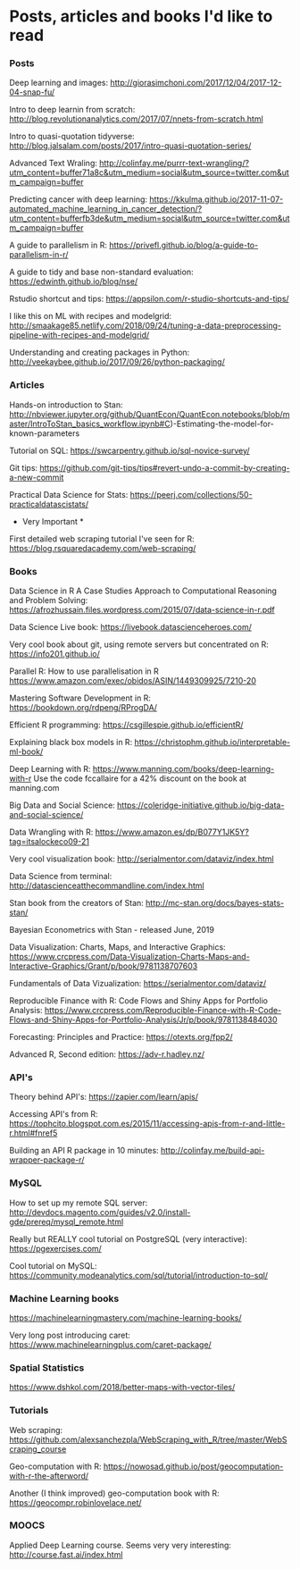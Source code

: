# Posts, articles and books I'd like to read

### Posts
Deep learning and images: http://giorasimchoni.com/2017/12/04/2017-12-04-snap-fu/

Intro to deep learnin from scratch: http://blog.revolutionanalytics.com/2017/07/nnets-from-scratch.html

Intro to quasi-quotation tidyverse: http://blog.jalsalam.com/posts/2017/intro-quasi-quotation-series/

Advanced Text Wraling: http://colinfay.me/purrr-text-wrangling/?utm_content=buffer71a8c&utm_medium=social&utm_source=twitter.com&utm_campaign=buffer

Predicting cancer with deep learning: https://kkulma.github.io/2017-11-07-automated_machine_learning_in_cancer_detection/?utm_content=bufferfb3de&utm_medium=social&utm_source=twitter.com&utm_campaign=buffer

A guide to parallelism in R: https://privefl.github.io/blog/a-guide-to-parallelism-in-r/

A guide to tidy and base non-standard evaluation: https://edwinth.github.io/blog/nse/

Rstudio shortcut and tips: https://appsilon.com/r-studio-shortcuts-and-tips/

I like this on ML with recipes and modelgrid: http://smaakage85.netlify.com/2018/09/24/tuning-a-data-preprocessing-pipeline-with-recipes-and-modelgrid/

Understanding and creating packages in Python: http://veekaybee.github.io/2017/09/26/python-packaging/

### Articles

Hands-on introduction to Stan: http://nbviewer.jupyter.org/github/QuantEcon/QuantEcon.notebooks/blob/master/IntroToStan_basics_workflow.ipynb#C)-Estimating-the-model-for-known-parameters

Tutorial on SQL: https://swcarpentry.github.io/sql-novice-survey/

Git tips: https://github.com/git-tips/tips#revert-undo-a-commit-by-creating-a-new-commit

Practical Data Science for Stats: https://peerj.com/collections/50-practicaldatascistats/
* Very Important *

First detailed web scraping tutorial I've seen for R: https://blog.rsquaredacademy.com/web-scraping/

### Books

Data Science in R
A Case Studies Approach to
Computational Reasoning
and Problem Solving: https://afrozhussain.files.wordpress.com/2015/07/data-science-in-r.pdf

Data Science Live book: https://livebook.datascienceheroes.com/

Very cool book about git, using remote servers but concentrated on R: https://info201.github.io/

Parallel R: How to use parallelisation in R https://www.amazon.com/exec/obidos/ASIN/1449309925/7210-20

Mastering Software Development in R: https://bookdown.org/rdpeng/RProgDA/

Efficient R programming: https://csgillespie.github.io/efficientR/

Explaining black box models in R: https://christophm.github.io/interpretable-ml-book/

Deep Learning with R: https://www.manning.com/books/deep-learning-with-r
Use the code fccallaire for a 42% discount on the book at manning.com

Big Data and Social Science: https://coleridge-initiative.github.io/big-data-and-social-science/

Data Wrangling with R: https://www.amazon.es/dp/B077Y1JK5Y?tag=itsalockeco09-21

Very cool visualization book: http://serialmentor.com/dataviz/index.html

Data Science from terminal: http://datascienceatthecommandline.com/index.html

Stan book from the creators of Stan: http://mc-stan.org/docs/bayes-stats-stan/

Bayesian Econometrics with Stan - released June, 2019

Data Visualization: Charts, Maps, and Interactive Graphics: https://www.crcpress.com/Data-Visualization-Charts-Maps-and-Interactive-Graphics/Grant/p/book/9781138707603

Fundamentals of Data Vizualization: https://serialmentor.com/dataviz/

Reproducible Finance with R: Code Flows and Shiny Apps for Portfolio Analysis: https://www.crcpress.com/Reproducible-Finance-with-R-Code-Flows-and-Shiny-Apps-for-Portfolio-Analysis/Jr/p/book/9781138484030

Forecasting: Principles and Practice: https://otexts.org/fpp2/

Advanced R, Second edition: https://adv-r.hadley.nz/
### API's

Theory behind API's: https://zapier.com/learn/apis/

Accessing API's from R: https://tophcito.blogspot.com.es/2015/11/accessing-apis-from-r-and-little-r.html#fnref5

Building an API R package in 10 minutes: http://colinfay.me/build-api-wrapper-package-r/

### MySQL

How to set up my remote SQL server: http://devdocs.magento.com/guides/v2.0/install-gde/prereq/mysql_remote.html

Really but REALLY cool tutorial on PostgreSQL (very interactive): https://pgexercises.com/

Cool tutorial on MySQL: https://community.modeanalytics.com/sql/tutorial/introduction-to-sql/

### Machine Learning books

https://machinelearningmastery.com/machine-learning-books/

Very long post introducing caret: https://www.machinelearningplus.com/caret-package/

### Spatial Statistics

https://www.dshkol.com/2018/better-maps-with-vector-tiles/

### Tutorials

Web scraping: https://github.com/alexsanchezpla/WebScraping_with_R/tree/master/WebScraping_course

Geo-computation with R: https://nowosad.github.io/post/geocomputation-with-r-the-afterword/

Another (I think improved) geo-computation book with R: https://geocompr.robinlovelace.net/

### MOOCS

Applied Deep Learning course. Seems very very interesting: http://course.fast.ai/index.html
